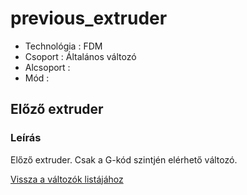 # previous\_extruder

* Technológia : FDM
* Csoport : Általános változó
* Alcsoport : 
* Mód :

## Előző extruder

### Leírás

Előző extruder. Csak a G-kód szintjén elérhető változó.

[Vissza a változók listájához](./)

